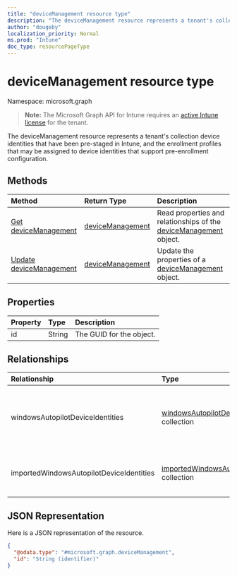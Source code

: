 ```yaml
---
title: "deviceManagement resource type"
description: "The deviceManagement resource represents a tenant's collection device identities that have been pre-staged in Intune, and the enrollment profiles that may be assigned to device identities that support pre-enrollment configuration."
author: "dougeby"
localization_priority: Normal
ms.prod: "Intune"
doc_type: resourcePageType
---
```


# deviceManagement resource type

Namespace: microsoft.graph

> **Note:** The Microsoft Graph API for Intune requires an [active Intune license](https://go.microsoft.com/fwlink/?linkid=839381) for the tenant.

The deviceManagement resource represents a tenant's collection device identities that have been pre-staged in Intune, and the enrollment profiles that may be assigned to device identities that support pre-enrollment configuration.

## Methods
|Method|Return Type|Description|
|:---|:---|:---|
|[Get deviceManagement](../api/intune-enrollment-devicemanagement-get.md)|[deviceManagement](../resources/intune-enrollment-devicemanagement.md)|Read properties and relationships of the [deviceManagement](../resources/intune-enrollment-devicemanagement.md) object.|
|[Update deviceManagement](../api/intune-enrollment-devicemanagement-update.md)|[deviceManagement](../resources/intune-enrollment-devicemanagement.md)|Update the properties of a [deviceManagement](../resources/intune-enrollment-devicemanagement.md) object.|

## Properties
|Property|Type|Description|
|:---|:---|:---|
|id|String|The GUID for the object.|

## Relationships
|Relationship|Type|Description|
|:---|:---|:---|
|windowsAutopilotDeviceIdentities|[windowsAutopilotDeviceIdentity](../resources/intune-enrollment-windowsautopilotdeviceidentity.md) collection|The Windows autopilot device identities contained collection.|
|importedWindowsAutopilotDeviceIdentities|[importedWindowsAutopilotDeviceIdentity](../resources/intune-enrollment-importedwindowsautopilotdeviceidentity.md) collection|Collection of imported Windows autopilot devices.|

## JSON Representation
Here is a JSON representation of the resource.
<!-- {
  "blockType": "resource",
  "keyProperty": "id",
  "@odata.type": "microsoft.graph.deviceManagement"
}
-->
``` json
{
  "@odata.type": "#microsoft.graph.deviceManagement",
  "id": "String (identifier)"
}
```




